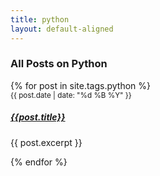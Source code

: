 ```yaml
---
title: python
layout: default-aligned
---
```


<h3 class="text-center">All Posts on Python</h3>
<div class="row row-cols-1 row-cols-md-3 g-4">
    {% for post in site.tags.python %}
    <div class="col">
          <div class="card border-0 h-100">
              <div class="card-body">
                  <small class="text-muted postDate">{{ post.date | date: "%d %B %Y" }}</small>
                  <h5 class="card-title"><a href="{{ site.url }}{{ post.url | relative_url }}" class="text-dark">{{post.title}}</a></h5>
                  <p class="card-text">{{ post.excerpt }}</p>
              </div>
          </div>
    </div>
    {% endfor %}
</div>